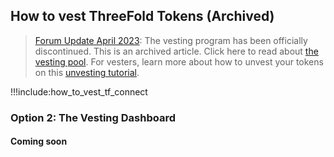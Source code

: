 ## How to vest ThreeFold Tokens (Archived)

> [Forum Update April 2023](https://forum.threefold.io/t/unvesting-tfts/3912): The vesting program has been officially discontinued. This is an archived article. Click here to read about [the vesting pool](vesting_pool). For vesters, learn more about how to unvest your tokens on this [unvesting tutorial](unvesting). 

!!!include:how_to_vest_tf_connect

### Option 2: The Vesting Dashboard

#### Coming soon

<!--- #### Step 1: Visit the  [Vesting Dashboard](https://vesting.threefold.io/vesting_dashboard/)

Enter the address of your Stellar account that holds the TFTs that you want to vest. 
(If you don't know your wallet address or how to get it. Please check the "How To Get Your Wallet Address" Section of the [TF Connect Manual](threefold_connect))

![](img/vesting_portal.jpg ':size=600')

#### Step 2: Click on `CREATE VESTING ACCOUNT` button to create the account that will be used for vesting purposes. 

Once this is done, a new info block will be created, and you can start vesting TFTs !

![](img/vesting_account_info.jpg ':size=600')

The info block contains following info : 
`TFT Wallet Address` is the public address of your wallet holding TFTs before vesting. 

`Vesting Account Address` is the public address of the account that will hold the vested tokens. 

At creation, the `Vested TFT` amount will start with zero. 

#### Step 3: Scan the QR code of the vesting account using your Threefold Connect app to deposit TFTs onto the vesting account.
Fill in the amount of TFTs in your wallet, and confirm. Leave 0.01 TFT in your old wallet (transfer fee).
Once the transfer is done, your TFTs are vested (see [Vesting Pool](vesting_pool) for more info). 

In the dashboard, you can check for all vesting transactions that happened (`CHECK TRANSACTIONS` button).

![](img/vesting_transactions.jpg ':size=600') --->
